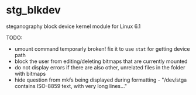 # stg_blkdev
steganography block device kernel module for Linux 6.1

TODO:
- umount command temporarly broken! fix it to use `stat` for getting device path
- block the user from editing/deleting bitmaps that are currently mounted
- do not display errors if there are also other, unrelated files in the folder with bitmaps
- hide question from mkfs being displayed during formatting - "/dev/stga contains ISO-8859 text, with very long lines..."
